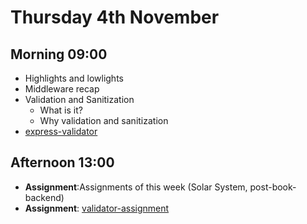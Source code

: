 # Thursday 4th November

## Morning 09:00

+ Highlights and lowlights
+ Middleware recap
+ Validation and Sanitization
  + What is it?
  + Why validation and sanitization
+ [express-validator](https://www.npmjs.com/package/express-validator)

## Afternoon 13:00
+ **Assignment**:Assignments of this week (Solar System, post-book-backend)
+ **Assignment**: [validator-assignment](https://github.com/GillesDCI/validator-assignment)
